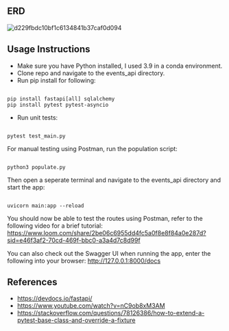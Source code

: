 ## ERD

![d229fbdc10bf1c6134841b37caf0d094](https://github.com/niallc18/events_api/assets/109161441/fc08cde4-8ee8-41f4-8965-8b0fdb8f5d1d)

## Usage Instructions

- Make sure you have Python installed, I used 3.9 in a conda environment.
- Clone repo and navigate to the events_api directory.
- Run pip install for following:

```shell

pip install fastapi[all] sqlalchemy
pip install pytest pytest-asyncio

```

- Run unit tests:

```shell

pytest test_main.py

```

For manual testing using Postman, run the population script:

```shell

python3 populate.py

```

Then open a seperate terminal and navigate to the events_api directory and start the app:

```shell

uvicorn main:app --reload

```

You should now be able to test the routes using Postman, refer to the following video for a brief tutorial: https://www.loom.com/share/2be06c6955dd4fc5a0f8e8f84a0e287d?sid=e46f3af2-70cd-469f-bbc0-a3a4d7c8d99f

You can also check out the Swagger UI when running the app, enter the following into your browser: http://127.0.0.1:8000/docs

## References

- https://devdocs.io/fastapi/
- https://www.youtube.com/watch?v=nC9ob8xM3AM
- https://stackoverflow.com/questions/78126386/how-to-extend-a-pytest-base-class-and-override-a-fixture
